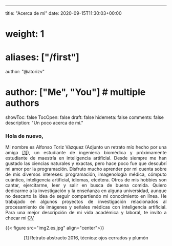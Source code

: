 ---
title: "Acerca de mi"
date: 2020-09-15T11:30:03+00:00
# weight: 1
# aliases: ["/first"]
author: "@atorizv"
# author: ["Me", "You"] # multiple authors
showToc: false
TocOpen: false
draft: false
hidemeta: false
comments: false
description: "Un poco acerca de mi."

### Hola de nuevo,
<div style="text-align: justify"> 

Mi nombre es Alfonso Toriz Vázquez (Adjunto un retrato mío hecho por una amiga <a href="#section1">[1]</a>), un estudiante de ingeniería biomédica y próximamente estudiante de maestría en inteligencia artificial. Desde siempre me han gustado las ciencias naturales y exactas, pero hace poco fue que descubrí mi amor por la programación. Disfruto mucho aprender por mi cuenta sobre de mis diversos intereses: programación, imagenología médica, cómputo cuántico, inteligencia artificial, idiomas, etcétera. Otros de mis hobbies son cantar, ejercitarme, leer y salir en busca de buena comida. Quiero dedicarme a la investigación y la enseñanza en alguna universidad, aunque no descarto la idea de seguir compartiendo mi conocimiento en línea. He trabajado en algunos proyectos de investigación relacionados al procesamiento de imágenes y señales médicas con inteligencia artificial. Para una mejor descripción de mi vida académica y laboral, te invito a checar mi [CV](CV.pdf)

</div>

{{< figure src="img2.es.jpg" align="center">}}
<div style="text-align: center">
<p id="section1">[1] Retrato abstracto 2016, técnica: ojos cerrados y plumón</p>
</div>


